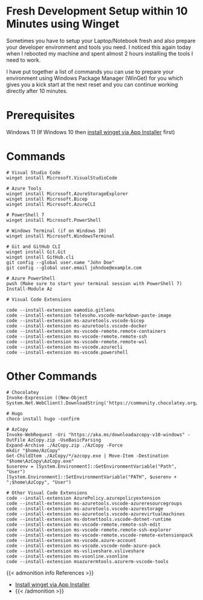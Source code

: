 # Fresh Development Setup within 10 Minutes using Winget


Sometimes you have to setup your Laptop/Notebook fresh and also prepare your developer environment and tools you need. I noticed this again today when I rebooted my machine and spent almost 2 hours installing the tools I need to work.

I have put together a list of commands you can use to prepare your environment using Windows Package Manager (WinGet) for you which gives you a kick start at the next reset and you can continue working directly after 10 minutes.

<!--more-->

# Prerequisites

Windows 11 (If Windows 10 then [install winget via App Installer](https://docs.microsoft.com/en-us/windows/package-manager/winget/#install-winget) first) 

# Commands

```pwsh
# Visual Studio Code
winget install Microsoft.VisualStudioCode

# Azure Tools
winget install Microsoft.AzureStorageExplorer
winget install Microsoft.Bicep
winget install Microsoft.AzureCLI

# PowerShell 7
winget install Microsoft.PowerShell

# Windows Terminal (if on Windows 10)
winget install Microsoft.WindowsTerminal

# Git and GitHub CLI
winget install Git.Git
winget install GitHub.cli
git config --global user.name "John Doe"
git config --global user.email johndoe@example.com

# Azure PowerShell
pwsh (Make sure to start your terminal session with PowerShell 7)
Install-Module Az

# Visual Code Extensions

code --install-extension eamodio.gitlens
code --install-extension telesoho.vscode-markdown-paste-image
code --install-extension ms-azuretools.vscode-bicep
code --install-extension ms-azuretools.vscode-docker
code --install-extension ms-vscode-remote.remote-containers
code --install-extension ms-vscode-remote.remote-ssh
code --install-extension ms-vscode-remote.remote-wsl
code --install-extension ms-vscode.azurecli
code --install-extension ms-vscode.powershell

```

# Other Commands 

```pwsh
# Chocolatey
Invoke-Expression ((New-Object System.Net.WebClient).DownloadString('https://community.chocolatey.org/install.ps1'))

# Hugo
choco install hugo -confirm

# AzCopy
Invoke-WebRequest -Uri "https://aka.ms/downloadazcopy-v10-windows" -OutFile AzCopy.zip -UseBasicParsing
Expand-Archive ./AzCopy.zip ./AzCopy -Force
mkdir "$home/AzCopy"
Get-ChildItem ./AzCopy/*/azcopy.exe | Move-Item -Destination "$home\AzCopy\AzCopy.exe"
$userenv = [System.Environment]::GetEnvironmentVariable("Path", "User")
[System.Environment]::SetEnvironmentVariable("PATH", $userenv + ";$home\AzCopy", "User")

# Other Visual Code Extensions
code --install-extension AzurePolicy.azurepolicyextension
code --install-extension ms-azuretools.vscode-azureresourcegroups
code --install-extension ms-azuretools.vscode-azurestorage
code --install-extension ms-azuretools.vscode-azurevirtualmachines
code --install-extension ms-dotnettools.vscode-dotnet-runtime
code --install-extension ms-vscode-remote.remote-ssh-edit
code --install-extension ms-vscode-remote.remote-ssh-explorer
code --install-extension ms-vscode-remote.vscode-remote-extensionpack
code --install-extension ms-vscode.azure-account
code --install-extension ms-vscode.vscode-node-azure-pack
code --install-extension ms-vsliveshare.vsliveshare
code --install-extension ms-vsonline.vsonline
code --install-extension msazurermtools.azurerm-vscode-tools

```

<!---
:(far fa-bookmark fa-fw): Bookmark this page for easy future reference!
--->
{{< admonition info References >}}
- [Install winget via App Installer](https://docs.microsoft.com/en-us/windows/package-manager/winget/#install-winget)
- [](https://example.com)
{{< /admonition >}}

